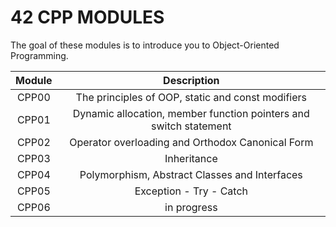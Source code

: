 
# 42 CPP MODULES

The goal of these modules is to introduce you to Object-Oriented Programming.

| Module | Description |
| :---: | :---: |
| CPP00 | The principles of OOP, static and const modifiers |
| CPP01 | Dynamic allocation, member function pointers and switch statement  |
| CPP02 | Operator overloading and Orthodox Canonical Form |
| CPP03 | Inheritance |
| CPP04 | Polymorphism, Abstract Classes and Interfaces |
| CPP05 | Exception - Try - Catch |
| CPP06 | in progress |


